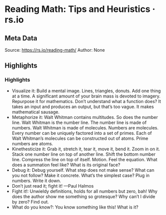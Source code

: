# Reading Math: Tips and Heuristics · rs.io

## Meta Data

Source:  https://rs.io/reading-math/ 
Author: None

## Highlights

### Highlights

- Visualize it: Build a mental image. Lines, triangles, donuts. Add one thing at a time. A significant amount of your brain mass is devoted to imagery. Repurpose it for mathematics. Don’t understand what a function does? It takes an input and produces an output, but that’s too vague. It makes mathematical sausage.
- Metaphorize it: Walt Whitman contains multitudes. So does the number line. Walt Whitman is the number line. The number line is made of numbers. Walt Whitman is made of molecules. Numbers are molecules. Every number can be uniquely factored into a set of primes. Each of Walt Whitman’s molecules can be constructed out of atoms. Prime numbers are atoms.
- Kinethesticize it: Grab it, stretch it, tear it, move it, bend it. Zoom in on it. Stack one number line on top of another line. Shift the bottom number line. Compress the line on top of itself. Motion. Feel the equation. What does a summation feel like? What is its original face?
- Debug it: Debug yourself. What step does not make sense? What can you not follow? Make it concrete. What’s the simplest case? Plug in numbers. Write it down.
- Don’t just read it; fight it!
  —Paul Halmos
- Fight it!: Unwieldy definitions, holds for all numbers but zero, bah! Why does the author show me something so grotesque? Why can’t I divide by zero? Find out.
- What do you know?: You know something like this! What is it?
